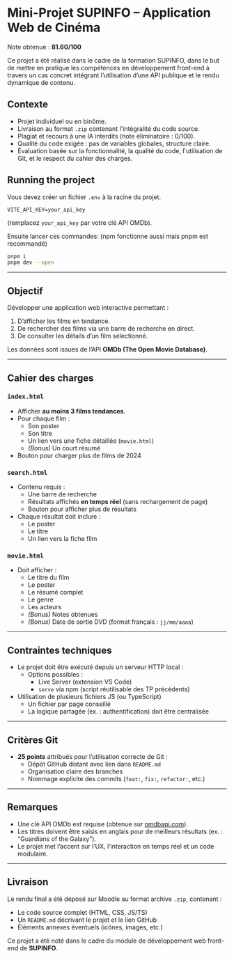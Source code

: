 # Mini-Projet SUPINFO – Application Web de Cinéma

Note obtenue : **81.60/100**

Ce projet a été réalisé dans le cadre de la formation SUPINFO, dans le but de mettre en pratique les compétences en
développement front-end à travers un cas concret intégrant l’utilisation d’une API publique et le rendu dynamique de
contenu.

## Contexte

- Projet individuel ou en binôme.
- Livraison au format `.zip` contenant l'intégralité du code source.
- Plagiat et recours à une IA interdits (note éliminatoire : 0/100).
- Qualité du code exigée : pas de variables globales, structure claire.
- Évaluation basée sur la fonctionnalité, la qualité du code, l'utilisation de Git, et le respect du cahier des charges.

## Running the project

Vous devez créer un fichier `.env` à la racine du projet.

```env
VITE_API_KEY=your_api_key
```

(remplacez `your_api_key` par votre clé API OMDb).

Ensuite lancer ces commandes: (npm fonctionne aussi mais pnpm est recommandé)

```bash
pnpm i
pnpm dev --open
```

---

## Objectif

Développer une application web interactive permettant :

1. D’afficher les films en tendance.
2. De rechercher des films via une barre de recherche en direct.
3. De consulter les détails d’un film sélectionné.

Les données sont issues de l’API **OMDb (The Open Movie Database)**.

---

## Cahier des charges

### `index.html`

- Afficher **au moins 3 films tendances**.
- Pour chaque film :
  - Son poster
  - Son titre
  - Un lien vers une fiche détaillée (`movie.html`)
  - *(Bonus)* Un court résumé
- Bouton pour charger plus de films de 2024

### `search.html`

- Contenu requis :
  - Une barre de recherche
  - Résultats affichés **en temps réel** (sans rechargement de page)
  - Bouton pour afficher plus de résultats
- Chaque résultat doit inclure :
  - Le poster
  - Le titre
  - Un lien vers la fiche film

### `movie.html`

- Doit afficher :
  - Le titre du film
  - Le poster
  - Le résumé complet
  - Le genre
  - Les acteurs
  - *(Bonus)* Notes obtenues
  - *(Bonus)* Date de sortie DVD (format français : `jj/mm/aaaa`)

---

## Contraintes techniques

- Le projet doit être exécuté depuis un serveur HTTP local :
  - Options possibles :
    - Live Server (extension VS Code)
    - `serve` via npm (script réutilisable des TP précédents)
- Utilisation de plusieurs fichiers JS (ou TypeScript)
  - Un fichier par page conseillé
  - La logique partagée (ex. : authentification) doit être centralisée

---

## Critères Git

- **25 points** attribués pour l’utilisation correcte de Git :
  - Dépôt GitHub distant avec lien dans `README.md`
  - Organisation claire des branches
  - Nommage explicite des commits (`feat:`, `fix:`, `refactor:`, etc.)

---

## Remarques

- Une clé API OMDb est requise (obtenue sur [omdbapi.com](https://www.omdbapi.com/apikey.aspx)).
- Les titres doivent être saisis en anglais pour de meilleurs résultats (ex. : “Guardians of the Galaxy”).
- Le projet met l’accent sur l’UX, l’interaction en temps réel et un code modulaire.

---

## Livraison

Le rendu final a été déposé sur Moodle au format archive `.zip`, contenant :

- Le code source complet (HTML, CSS, JS/TS)
- Un `README.md` décrivant le projet et le lien GitHub
- Éléments annexes éventuels (icônes, images, etc.)

Ce projet a été noté dans le cadre du module de développement web front-end de **SUPINFO**.
